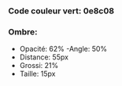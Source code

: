 ### Code couleur vert: 0e8c08
### Ombre: 
- Opacité: 62%
 -Angle: 50%
- Distance: 55px
- Grossi: 21%
- Taille: 15px


